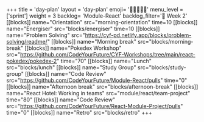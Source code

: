 +++
title = 'day-plan'
layout = 'day-plan'
emoji= '🧑🏽‍🤝‍🧑🏽'
menu_level = ['sprint']
weight = 3
backlog= 'Module-React'
backlog_filter='📅 Week 2'
[[blocks]]
name="Orientation"
src="morning-orientation"
time=10
[[blocks]]
name="Energiser"
src="blocks/energiser"
time=10
[[blocks]]
name="Problem Solving"
src="https://cyf-pd.netlify.app/blocks/problem-solving/readme/"
[[blocks]]
name="Morning break"
src="blocks/morning-break"
[[blocks]]
name="Pokedex Workshop"
src="https://github.com/CodeYourFuture/CYF-Workshops/tree/main/react-pokedex/pokedex-2"
time="70"
[[blocks]]
name="Lunch"
src="blocks/lunch"
[[blocks]]
name="Study Group"
src="blocks/study-group"
[[blocks]]
name="Code Review"
src="https://github.com/CodeYourFuture/Module-React/pulls"
time="0"
[[blocks]]
name="Afternoon break"
src="blocks/afternoon-break"
[[blocks]]
name="React Hotel: Working in teams"
src="module/react/team-project"
time="80"
[[blocks]]
name="Code Review"
src="https://github.com/CodeYourFuture/React-Module-Project/pulls"
time="0"
[[blocks]]
name="Retro"
src="blocks/retro"
+++
